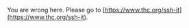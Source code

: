 
You are wrong here. Please go to [https://www.thc.org/ssh-it](https://www.thc.org/ssh-it).








